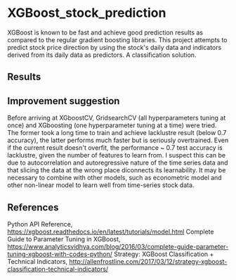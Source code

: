 # XGBoost_stock_prediction
XGBoost is known to be fast and achieve good prediction results as compared to the regular gradient boosting libraries. This project attempts to predict stock price direction by using the stock's daily data and indicators derived from its daily data as predictors. A classification solution.

## Results

[image1]: https://github.com/jiewwantan/XGBoost_stock_prediction/blob/master/features_histograms.png "Feature data histograms"


## Improvement suggestion
Before arriving at XGboostCV, GridsearchCV (all hyperparameters tuning at once) and XGboosting (one hyperparameter tuning at a time) were tried. The former took a long time to train and achieve lacklustre result (below 0.7 accuracy), the latter performs much faster but is seriously overtrained. Even if the current result doesn't overfit, the performance ~ 0.7 test accuracy is lacklustre, given the number of features to learn from. I suspect this can be due to autocorrelation and autoregressive nature of the time series data and that slicing the data at the wrong place diconnects its learnability. It may be necessary to combine with other models, such as econometric model and other non-linear model to learn well from time-series stock data.

## References
Python API Reference, https://xgboost.readthedocs.io/en/latest/tutorials/model.html
Complete Guide to Parameter Tuning in XGBoost, https://www.analyticsvidhya.com/blog/2016/03/complete-guide-parameter-tuning-xgboost-with-codes-python/
Strategy: XGBoost Classification + Technical Indicators, http://allenfrostline.com/2017/03/12/strategy-xgboost-classification-technical-indicators/

